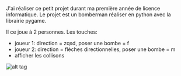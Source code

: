 J'ai réaliser ce petit projet durant ma première année de licence informatique.
Le projet est un bomberman réaliser en python avec la librairie pygame.

Il ce joue à 2 personnes.
Les touches:
  - joueur 1: direction = zqsd, poser une bombe = f
  - joueur 2: direction = flèches directionnelles, poser une bombe = m
  - afficher les collisons

![alt tag](https://user-images.githubusercontent.com/123307041/268609457-c4dc3763-43aa-4165-897d-b8ec96c81e93.png)

